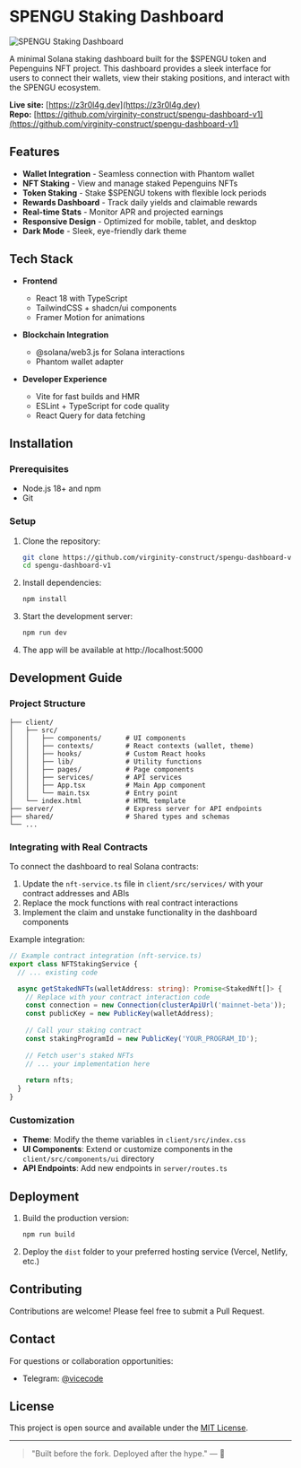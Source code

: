 # SPENGU Staking Dashboard

![SPENGU Staking Dashboard](https://i.imgur.com/LRzrIOp.png)

A minimal Solana staking dashboard built for the $SPENGU token and Pepenguins NFT project. This dashboard provides a sleek interface for users to connect their wallets, view their staking positions, and interact with the SPENGU ecosystem.

**Live site:** [https://z3r0l4g.dev](https://z3r0l4g.dev)  
**Repo:** [https://github.com/virginity-construct/spengu-dashboard-v1](https://github.com/virginity-construct/spengu-dashboard-v1)

## Features

- **Wallet Integration** - Seamless connection with Phantom wallet
- **NFT Staking** - View and manage staked Pepenguins NFTs
- **Token Staking** - Stake $SPENGU tokens with flexible lock periods
- **Rewards Dashboard** - Track daily yields and claimable rewards
- **Real-time Stats** - Monitor APR and projected earnings
- **Responsive Design** - Optimized for mobile, tablet, and desktop
- **Dark Mode** - Sleek, eye-friendly dark theme

## Tech Stack

- **Frontend**
  - React 18 with TypeScript
  - TailwindCSS + shadcn/ui components
  - Framer Motion for animations
  
- **Blockchain Integration**
  - @solana/web3.js for Solana interactions
  - Phantom wallet adapter

- **Developer Experience**
  - Vite for fast builds and HMR
  - ESLint + TypeScript for code quality
  - React Query for data fetching

## Installation

### Prerequisites

- Node.js 18+ and npm
- Git

### Setup

1. Clone the repository:
   ```bash
   git clone https://github.com/virginity-construct/spengu-dashboard-v1.git
   cd spengu-dashboard-v1
   ```

2. Install dependencies:
   ```bash
   npm install
   ```

3. Start the development server:
   ```bash
   npm run dev
   ```

4. The app will be available at http://localhost:5000

## Development Guide

### Project Structure

```
├── client/
│   ├── src/
│   │   ├── components/      # UI components
│   │   ├── contexts/        # React contexts (wallet, theme)
│   │   ├── hooks/           # Custom React hooks
│   │   ├── lib/             # Utility functions
│   │   ├── pages/           # Page components
│   │   ├── services/        # API services
│   │   ├── App.tsx          # Main App component
│   │   └── main.tsx         # Entry point
│   └── index.html           # HTML template
├── server/                  # Express server for API endpoints
├── shared/                  # Shared types and schemas
└── ...
```

### Integrating with Real Contracts

To connect the dashboard to real Solana contracts:

1. Update the `nft-service.ts` file in `client/src/services/` with your contract addresses and ABIs
2. Replace the mock functions with real contract interactions
3. Implement the claim and unstake functionality in the dashboard components

Example integration:

```typescript
// Example contract integration (nft-service.ts)
export class NFTStakingService {
  // ... existing code

  async getStakedNFTs(walletAddress: string): Promise<StakedNft[]> {
    // Replace with your contract interaction code
    const connection = new Connection(clusterApiUrl('mainnet-beta'));
    const publicKey = new PublicKey(walletAddress);
    
    // Call your staking contract
    const stakingProgramId = new PublicKey('YOUR_PROGRAM_ID');
    
    // Fetch user's staked NFTs
    // ... your implementation here
    
    return nfts;
  }
}
```

### Customization

- **Theme**: Modify the theme variables in `client/src/index.css`
- **UI Components**: Extend or customize components in the `client/src/components/ui` directory
- **API Endpoints**: Add new endpoints in `server/routes.ts`

## Deployment

1. Build the production version:
   ```bash
   npm run build
   ```

2. Deploy the `dist` folder to your preferred hosting service (Vercel, Netlify, etc.)

## Contributing

Contributions are welcome! Please feel free to submit a Pull Request.

## Contact

For questions or collaboration opportunities:
- Telegram: [@vicecode](https://t.me/vicecode)

## License

This project is open source and available under the [MIT License](LICENSE).

---

> "Built before the fork. Deployed after the hype." — 🐧